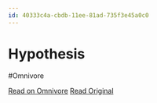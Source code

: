 ```yaml
---
id: 40333c4a-cbdb-11ee-81ad-735f3e45a0c0
---
```


# Hypothesis
#Omnivore

[Read on Omnivore](https://omnivore.app/me/hypothesis-18dabdb75c8)
[Read Original](https://hypothes.is/a/4F4qBsvZEe6LFwuSrXnAjg)

